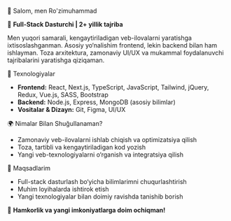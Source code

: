 👋 Salom, men Ro'zimuhammad  

🚀 **Full-Stack Dasturchi | 2+ yillik tajriba**  

Men yuqori samarali, kengaytiriladigan veb-ilovalarni yaratishga ixtisoslashganman. Asosiy yo‘nalishim frontend, lekin backend bilan ham ishlayman. Toza arxitektura, zamonaviy UI/UX va mukammal foydalanuvchi tajribalarini yaratishga qiziqaman.  

🔧 Texnologiyalar  
- **Frontend:** React, Next.js, TypeScript, JavaScript, Tailwind, jQuery, Redux, Vue.js, SASS, Bootstrap  
- **Backend:** Node.js, Express, MongoDB (asosiy bilimlar)  
- **Vositalar & Dizayn:** Git, Figma, UI/UX  

🌍 Nimalar Bilan Shuğullanaman?  
- Zamonaviy veb-ilovalarni ishlab chiqish va optimizatsiya qilish  
- Toza, tartibli va kengaytiriladigan kod yozish  
- Yangi veb-texnologiyalarni o‘rganish va integratsiya qilish  

 🎯 Maqsadlarim  
- Full-stack dasturlash bo‘yicha bilimlarimni chuqurlashtirish  
- Muhim loyihalarda ishtirok etish  
- Yangi texnologiyalar bilan doimiy ravishda tanishib borish  

🚀 **Hamkorlik va yangi imkoniyatlarga doim ochiqman!**  
